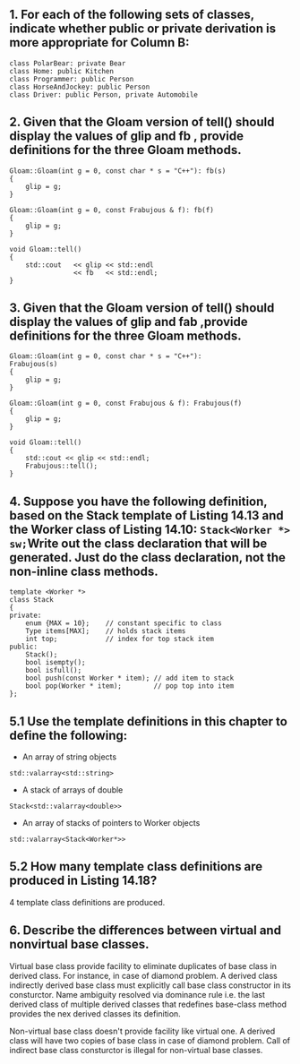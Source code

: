 ## 1. For each of the following sets of classes, indicate whether public or private derivation is more appropriate for Column B:
```
class PolarBear: private Bear
class Home: public Kitchen
class Programmer: public Person
class HorseAndJockey: public Person
class Driver: public Person, private Automobile
```
## 2. Given that the Gloam version of tell() should display the values of glip and fb , provide definitions for the three Gloam methods.

```
Gloam::Gloam(int g = 0, const char * s = "C++"): fb(s)
{
    glip = g;
}

Gloam::Gloam(int g = 0, const Frabujous & f): fb(f)
{
    glip = g;
}

void Gloam::tell()
{
    std::cout   << glip << std::endl
                << fb   << std::endl;
}
```

## 3. Given that the Gloam version of tell() should display the values of glip and fab ,provide definitions for the three Gloam methods.
```
Gloam::Gloam(int g = 0, const char * s = "C++"):
Frabujous(s)
{
    glip = g;
}

Gloam::Gloam(int g = 0, const Frabujous & f): Frabujous(f)
{
    glip = g;
}

void Gloam::tell()
{
    std::cout << glip << std::endl;
    Frabujous::tell();
}
```

## 4. Suppose you have the following definition, based on the Stack template of Listing 14.13 and the Worker class of Listing 14.10: ```Stack<Worker *> sw;```Write out the class declaration that will be generated. Just do the class declaration, not the non-inline class methods.
```
template <Worker *>
class Stack
{
private:
    enum {MAX = 10};    // constant specific to class
    Type items[MAX];    // holds stack items
    int top;            // index for top stack item
public:
    Stack();
    bool isempty();
    bool isfull();
    bool push(const Worker * item); // add item to stack
    bool pop(Worker * item);        // pop top into item
};
```
## 5.1 Use the template definitions in this chapter to define the following:
- An array of string objects
```
std::valarray<std::string>
```
- A stack of arrays of double
```
Stack<std::valarray<double>>
```
- An array of stacks of pointers to Worker objects
```
std::valarray<Stack<Worker*>>
```
## 5.2 How many template class definitions are produced in Listing 14.18?
4 template class definitions are produced.
## 6. Describe the differences between virtual and nonvirtual base classes.
Virtual base class provide facility to eliminate duplicates of base class in derived class. For instance, in case of diamond problem. A derived class indirectly derived base class must explicitly call base class constructor in its consturctor.
Name ambiguity resolved via dominance rule i.e. the last derived class of multiple derived classes that redefines base-class method provides the nex derived classes its definition.

Non-virtual base class doesn't provide facility like virtual one. A derived class will have two copies of base class in case of diamond problem. Call of indirect base class consturctor is illegal for non-virtual base classes.